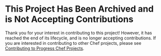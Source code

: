 # This Project Has Been Archived and is Not Accepting Contributions

Thank you for your interest in contributing to this project! However, it has reached the end of its lifecycle, and is no longer accepting contributions. If you are interested in contributing to other Chef projects, please see [Contributing to Progress Chef Projects](https://chef.github.io/chef-oss-practices/contributors/guide/).